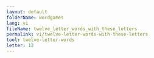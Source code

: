 ```yaml
---
layout: default
folderName: wordgames
lang: vi
fileName: twelve_letter_words_with_these_letters
permalink: vi/twelve-letter-words-with-these-letters
tool: twelve-letter-words
letter: 12
---
```

